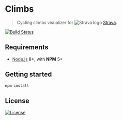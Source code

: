 Climbs
======

> Cycling climbs visualizer for ![Strava logo](https://d3nn82uaxijpm6.cloudfront.net/favicon-16x16.png) [Strava].

[![Build Status](https://travis-ci.org/amercier/climbs.svg?branch=master)](https://travis-ci.org/amercier/climbs)

Requirements
------------

- [Node.js] 8+, with **NPM** 5+

Getting started
---------------

```sh
npm install
```

License
-------

[![License](https://img.shields.io/github/license/amercier/nuxt-playground.svg)](./LICENSE.md)

[Strava]: https://www.strava.com/
[Node.js]: https://nodejs.org/
